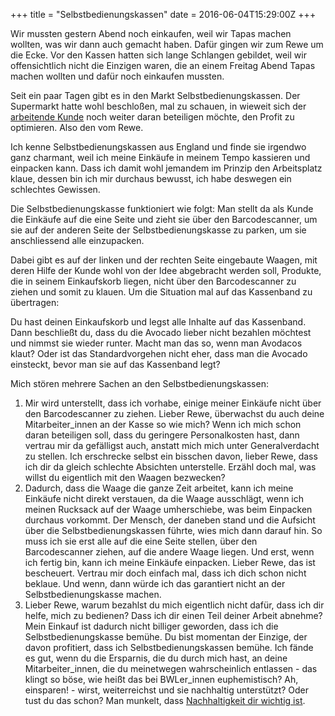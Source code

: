 +++
title = "Selbstbedienungskassen"
date = 2016-06-04T15:29:00Z
+++

Wir mussten gestern Abend noch einkaufen, weil wir Tapas machen wollten, was wir dann auch gemacht haben. Dafür gingen wir zum Rewe um die Ecke. Vor den Kassen hatten sich lange Schlangen gebildet, weil wir offensichtlich nicht die Einzigen waren, die an einem Freitag Abend Tapas machen wollten und dafür noch einkaufen mussten.

Seit ein paar Tagen gibt es in den Markt Selbstbedienungskassen. Der Supermarkt hatte wohl beschloßen, mal zu schauen, in wieweit sich der [arbeitende Kunde](https://de.wikipedia.org/wiki/Arbeitender_Kunde) noch weiter daran beteiligen möchte, den Profit zu optimieren. Also den vom Rewe.

Ich kenne Selbstbedienungskassen aus England und finde sie irgendwo ganz charmant, weil ich meine Einkäufe in meinem Tempo kassieren und einpacken kann. Dass ich damit wohl jemandem im Prinzip den Arbeitsplatz klaue, dessen bin ich mir durchaus bewusst, ich habe deswegen ein schlechtes Gewissen.

Die Selbstbedienungskasse funktioniert wie folgt: Man stellt da als Kunde die Einkäufe auf die eine Seite und zieht sie über den Barcodescanner, um sie auf der anderen Seite der Selbstbedienungskasse zu parken, um sie anschliessend alle einzupacken.

Dabei gibt es auf der linken und der rechten Seite eingebaute Waagen, mit deren Hilfe der Kunde wohl von der Idee abgebracht werden soll, Produkte, die in seinem Einkaufskorb liegen, nicht über den Barcodescanner zu ziehen und somit zu klauen. Um die Situation mal auf das Kassenband zu übertragen: 

Du hast deinen Einkaufskorb und legst alle Inhalte auf das Kassenband. Dann beschließt du, dass du die Avocado lieber nicht bezahlen möchtest und nimmst sie wieder runter. Macht man das so, wenn man Avodacos klaut? Oder ist das Standardvorgehen nicht eher, dass man die Avocado einsteckt, bevor man sie auf das Kassenband legt?

Mich stören mehrere Sachen an den Selbstbedienungskassen:

1. Mir wird unterstellt, dass ich vorhabe, einige meiner Einkäufe nicht über den Barcodescanner zu ziehen. Lieber Rewe, überwachst du auch deine Mitarbeiter_innen an der Kasse so wie mich? Wenn ich mich schon daran beteiligen soll, dass du geringere Personalkosten hast, dann vertrau mir da gefälligst auch, anstatt mich mich unter Generalverdacht zu stellen. Ich erschrecke selbst ein bisschen davon, lieber Rewe, dass ich dir da gleich schlechte Absichten unterstelle. Erzähl doch mal, was willst du eigentlich mit den Waagen bezwecken?
2. Dadurch, dass die Waage die ganze Zeit arbeitet, kann ich meine Einkäufe nicht direkt verstauen, da die Waage ausschlägt, wenn ich meinen Rucksack auf der Waage umherschiebe, was beim Einpacken durchaus vorkommt. Der Mensch, der daneben stand und die Aufsicht über die Selbstbedienungskassen führte, wies mich dann darauf hin. So muss ich sie erst alle auf die eine Seite stellen, über den Barcodescanner ziehen, auf die andere Waage liegen. Und erst, wenn ich fertig bin, kann ich meine Einkäufe einpacken. Lieber Rewe, das ist bescheuert. Vertrau mir doch einfach mal, dass ich dich schon nicht beklaue. Und wenn, dann würde ich das garantiert nicht an der Selbstbedienungskasse machen.
3. Lieber Rewe, warum bezahlst du mich eigentlich nicht dafür, dass ich dir helfe, mich zu bedienen? Dass ich dir einen Teil deiner Arbeit abnehme? Mein Einkauf ist dadurch nicht billiger geworden, dass ich die Selbstbedienungskasse bemühe. Du bist momentan der Einzige, der davon profitiert, dass ich Selbstbedienungskassen bemühe. Ich fände es gut, wenn du die Ersparnis, die du durch mich hast, an deine Mitarbeiter_innen, die du meinetwegen wahrscheinlich entlassen - das klingt so böse, wie heißt das bei BWLer_innen euphemistisch? Ah, einsparen! - wirst,  weiterreichst und sie nachhaltig unterstützt? Oder tust du das schon? Man munkelt, dass [Nachhaltigkeit dir wichtig ist](http://www.rewe-group.com/de/nachhaltigkeit).
